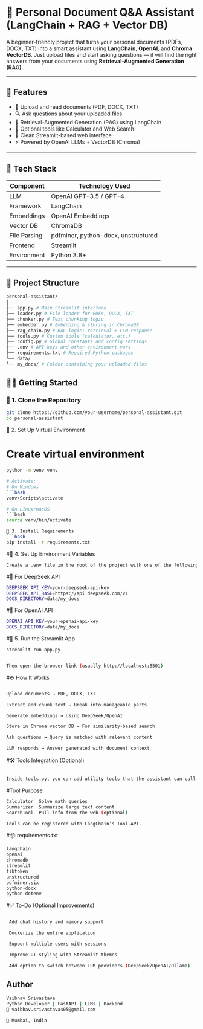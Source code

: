 # 🧠 Personal Document Q&A Assistant (LangChain + RAG + Vector DB)

A beginner-friendly project that turns your personal documents (PDFs, DOCX, TXT) into a smart assistant using **LangChain**, **OpenAI**, and **Chroma VectorDB**. Just upload files and start asking questions — it will find the right answers from your documents using **Retrieval-Augmented Generation (RAG)**.

---

## 🚀 Features

- 📄 Upload and read documents (PDF, DOCX, TXT)
- 🔍 Ask questions about your uploaded files
- 🧠 Retrieval-Augmented Generation (RAG) using LangChain
- 🔧 Optional tools like Calculator and Web Search
- 💬 Clean Streamlit-based web interface
- ⚡ Powered by OpenAI LLMs + VectorDB (Chroma)

---

## 🧰 Tech Stack

| Component     | Technology Used                    |
|---------------|-------------------------------------|
| LLM           | OpenAI GPT-3.5 / GPT-4             |
| Framework     | LangChain                          |
| Embeddings    | OpenAI Embeddings                  |
| Vector DB     | ChromaDB                           |
| File Parsing  | pdfminer, python-docx, unstructured|
| Frontend      | Streamlit                          |
| Environment   | Python 3.8+                        |

---

## 📂 Project Structure

```bash
personal-assistant/
│
├── app.py # Main Streamlit interface
├── loader.py # File loader for PDFs, DOCX, TXT
├── chunker.py # Text chunking logic
├── embedder.py # Embedding & storing in ChromaDB
├── rag_chain.py # RAG logic: retrieval + LLM response
├── tools.py # Custom tools (calculator, etc.)
├── config.py # Global constants and config settings
├── .env # API keys and other environment vars
├── requirements.txt # Required Python packages
└── data/
└── my_docs/ # Folder containing your uploaded files
```

## 🧑‍💻 Getting Started

### 🔹 1. Clone the Repository

```bash
git clone https://github.com/your-username/personal-assistant.git
cd personal-assistant
```

🔹 2. Set Up Virtual Environment
# Create virtual environment
```bash
python -m venv venv

# Activate:
# On Windows
```bash
venv\Scripts\activate

# On Linux/macOS
```bash
source venv/bin/activate

🔹 3. Install Requirements
```bash
pip install -r requirements.txt

```
#🔹 4. Set Up Environment Variables
```bash
Create a .env file in the root of the project with one of the following structures:
```

#🧠 For DeepSeek API
```bash
DEEPSEEK_API_KEY=your-deepseek-api-key
DEEPSEEK_API_BASE=https://api.deepseek.com/v1
DOCS_DIRECTORY=data/my_docs
```

#🤖 For OpenAI API
```bash
OPENAI_API_KEY=your-openai-api-key
DOCS_DIRECTORY=data/my_docs
```

#🔹 5. Run the Streamlit App
```bash
streamlit run app.py


Then open the browser link (usually http://localhost:8501)
```

#⚙️ How It Works
```bash

Upload documents → PDF, DOCX, TXT

Extract and chunk text → Break into manageable parts

Generate embeddings → Using DeepSeek/OpenAI

Store in Chroma vector DB → For similarity-based search

Ask questions → Query is matched with relevant content

LLM responds → Answer generated with document context
```

#🛠 Tools Integration (Optional)
```bash

Inside tools.py, you can add utility tools that the assistant can call when needed:
```

#Tool	Purpose
```bash
Calculator	Solve math queries
Summarizer	Summarize large text content
SearchTool	Pull info from the web (optional)

Tools can be registered with LangChain’s Tool API.
```

#📦 requirements.txt
```bash
langchain
openai
chromadb
streamlit
tiktoken
unstructured
pdfminer.six
python-docx
python-dotenv
```

#✅ To-Do (Optional Improvements)
```bash

 Add chat history and memory support

 Dockerize the entire application

 Support multiple users with sessions

 Improve UI styling with Streamlit themes

 Add option to switch between LLM providers (DeepSeek/OpenAI/Ollama)
```

## Author
```bash
Vaibhav Srivastava
Python Developer | FastAPI | LLMs | Backend
📧 vaibhav.srivastava405@gmail.com

📍 Mumbai, India
```
